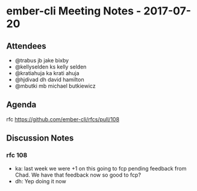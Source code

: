 # ember-cli Meeting Notes - 2017-07-20

## Attendees

- @trabus jb jake bixby
- @kellyselden ks kelly selden
- @kratiahuja ka krati ahuja 
- @hjdivad dh david hamilton
- @mbutki mb michael butkiewicz


## Agenda

rfc https://github.com/ember-cli/rfcs/pull/108


## Discussion Notes

### rfc 108 

- ka: last week we were +1 on this going to fcp pending feedback from Chad.  We have that feedback now so good to fcp?
- dh: Yep doing it now

